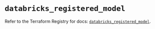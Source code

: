 # `databricks_registered_model`

Refer to the Terraform Registry for docs: [`databricks_registered_model`](https://registry.terraform.io/providers/databricks/databricks/1.83.0/docs/resources/registered_model).
